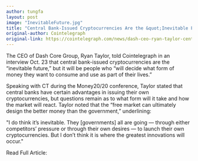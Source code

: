 ```yaml
---
author: tungfa
layout: post
image: "InevitableFuture.jpg"
title: "Central Bank-Issued Cryptocurrencies Are the &quot;Inevitable Future&quot;	"
original-author: Cointelegraph
original-link: https://cointelegraph.com/news/dash-ceo-ryan-taylor-central-bank-issued-cryptocurrencies-are-the-inevitable-future
---
```


The CEO of Dash Core Group, Ryan Taylor, told Cointelegraph in an interview Oct. 23 that  central bank-issued cryptocurrencies are the “inevitable future,” but it will be people who “will decide what form of money they want to consume and use as part of their lives.”

Speaking with CT during the Money20/20 conference, Taylor stated that central banks have certain advantages in issuing their own cryptocurrencies, but questions remain as to what form will it take and how the market will react. Taylor noted that the “free market can ultimately design the better money than the government,” underlining:

&quot;I do think it’s inevitable. They [governments] all are going —  through either competitors’ pressure or through their own desires — to launch their own cryptocurrencies. 
But I don’t think it is where the greatest innovations will occur.&quot;


Read Full Article:
